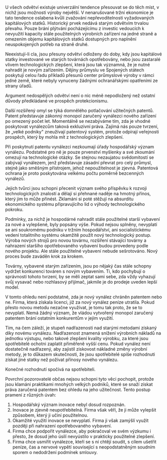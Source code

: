 U všech odvětví existuje univerzální tendence přesouvat se do těch míst, v nichž jsou možnosti výroby největší. V nenarušované tržní ekonomice je tato tendence oslabena kvůli zvažování nepřevoditelnosti vyžadovaných kapitálových statků. Historický prvek nedává starým odvětvím trvalou převahu. Pouze brání plýtvání pocházejícímu z investic vedoucích k nevyužití kapacity stále použitelných výrobních zařízení na jedné straně a omezením objemu kapitálových statků dostupných pro naplnění neuspokojených potřeb na straně druhé.

Neexistují-li cla, jsou přesuny odvětví odloženy do doby, kdy jsou kapitálové statky investované ve starých továrnách opotřebovány, nebo jsou zastaralé vlivem technologických zlepšení, která jsou tak významná, že je nutné nahradit je novým zařízením. Dějiny průmyslu ve Spojených státech poskytují celou řadu příkladů přesunů center průmyslové výroby v rámci jedné země, které nebyly vynuceny žádnými ochranářskými opatřeními ze strany úřadů.

Argument nedospělých odvětví není o nic méně nepodložený než ostatní důvody předkládané ve prospěch protekcionismu.

Další rozšířený omyl se týká domnělého potlačování užitečných patentů. Patent představuje zákonný monopol zaručený vynálezci nového zařízení po omezený počet let. Momentálně se nezabýváme tím, zda je vhodné poskytovat vynálezcům taková exkluzivní práva. Zajímá nás pouze tvrzení, že „velké podniky" zneužívají patentový systém, protože odpírají veřejnosti prospěch, který by mohla mít z technologických zlepšení.

Při poskytnutí patentu vynálezci nezkoumají úřady hospodářský význam vynálezu. Podstatné pro ně je pouze prvenství myšlenky a své zkoumání omezují na technologické otázky. Se stejnou nezaujatou svědomitostí se zabývají vynálezem, jenž představuje zásadní převrat pro celý průmysl, stejně jako směšným přístrojem, jehož nepoužitelnost je zjevná. Patentová ochrana je proto poskytována velkému počtu poměrně bezcenných vynálezů.

Jejich tvůrci jsou schopni přecenit význam svého příspěvku k rozvoji technologických znalostí a dělají si přehnané naděje na hmotný přínos, který jim to může přinést. Zklamáni si poté stěžují na absurditu ekonomického systému připravujícího lid o výhody technologického pokroku.

Podmínky, za nichž je hospodárné nahradit stále použitelné starší vybavení za nové a vylepšené, byly popsány výše. Pokud nejsou splněny, nevyplatí se ani soukromému podniku v tržním hospodářství, ani socialistickému vedení totalitního systému okamžitě použít nový technologický postup. Výroba nových strojů pro novou továrnu, rozšíření stávající továrny a nahrazení staršího opotřebovaného vybavení budou provedeny podle nového projektu. Ale stále použitelné vybavení nebude sešrotováno. Nový proces bude zaváděn krok za krokem.

Továrny, vybavené starým zařízením, jsou po nějaký čas stále schopny vydržet konkurenci továren s novým vybavením. Ti, kdo pochybují o správnosti tohoto tvrzení, by se měli zeptat sami sebe, zda vždy vyhazují svůj vysavač nebo rozhlasový přijímač, jakmile je do prodeje uveden lepší model.

V tomto ohledu není podstatné, zda je nový vynález chráněn patentem nebo ne. Firma, která získala licenci, již za nový vynález peníze utratila. Pokud přesto novou metodu nezačne využívat, je tomu tak proto, že se to nevyplatí. Nemá žádný význam, že vládou vytvořený monopol zaručený patentem brání ostatním konkurentům v jejím využití.

Tím, na čem záleží, je stupeň nadřazenosti nad starými metodami získaný díky novému vynálezu. Nadřazenost znamená snížení výrobních nákladů na jednotku výstupu, nebo takové zlepšení kvality výrobku, za které jsou spotřebitelé ochotni zaplatit přiměřeně vyšší cenu. Pokud vynález není dostatečně nadřazený, aby zajistil ziskovost nákladné změny výrobní metody, je to důkazem skutečnosti, že jsou spotřebitelé spíše rozhodnuti získat jiné statky než požívat přínosy nového vynálezu.

Konečné rozhodnutí spočívá na spotřebiteli.

Povrchní pozorovatelé občas nejsou schopni tyto věci pochopit, protože jsou klamáni praktikami mnohých velkých podniků, které se snaží získat práva zaručená patentem bez ohledu na jeho užitečnost. Tento postup pramení z různých úvah:

1. Hospodářský význam inovace nebyl dosud rozpoznán.
2. Inovace je zjevně neupotřebitelná. Firma však věří, že ji může vylepšit způsobem, který ji učiní použitelnou.
3. Okamžité využití inovace se nevyplatí. Firma ji však zamýšlí využít později při nahrazení opotřebovaného vybavení.
4. Firma chce podpořit vynálezce, aby pokračoval ve svém výzkumu i přesto, že dosud jeho úsilí nevyústilo v prakticky použitelné zlepšení.
5. Firma chce usmířit vynálezce, kteří se s ní chtějí soudit, s cílem ušetřit peníze, čas a nervové vypětí související s neopodstatněným soudním sporem o nedodržení podmínek smlouvy.